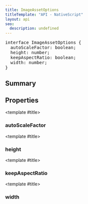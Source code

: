 ```yaml
---
title: ImageAssetOptions
titleTemplate: "API - NativeScript"
layout: api
seo:
  description: undefined
---
```


<!-- This page is auto generated, do not edit manually. -->
<!-- Run "yarn generate:api-docs" to regenerate -->

<script setup lang="ts">
  import { provide } from "vue";
  import API_DATA from "./ImageAssetOptions.data.json";
  
  provide('API_DATA', API_DATA);
</script>

<APIRefHierarchy v-once />

<pre class="[&_a]:text-green-400">interface ImageAssetOptions {
  autoScaleFactor: boolean;
  height: number;
  keepAspectRatio: boolean;
  width: number;
}</pre>

## <Heading ignore>Summary</Heading>

<APIRefSummary v-once />

## Properties

<div class="isOptional">

<APIRef for="2291" v-once>

<template #title>

### autoScaleFactor

</template>

</APIRef>

</div>

<div class="isOptional">

<APIRef for="2289" v-once>

<template #title>

### height

</template>

</APIRef>

</div>

<div class="isOptional">

<APIRef for="2290" v-once>

<template #title>

### keepAspectRatio

</template>

</APIRef>

</div>

<div class="isOptional">

<APIRef for="2288" v-once>

<template #title>

### width

</template>

</APIRef>

</div>
